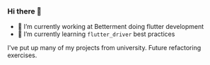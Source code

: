 ### Hi there 👋

- 🔭 I’m currently working at Betterment doing flutter development
- 🌱 I’m currently learning `flutter_driver` best practices

I've put up many of my projects from university. Future refactoring exercises.

<!--
**CelticMajora/CelticMajora** is a ✨ _special_ ✨ repository because its `README.md` (this file) appears on your GitHub profile.

Here are some ideas to get you started:

- 🔭 I’m currently working on ...
- 🌱 I’m currently learning ...
- 👯 I’m looking to collaborate on ...
- 🤔 I’m looking for help with ...
- 💬 Ask me about ...
- 📫 How to reach me: ...
- 😄 Pronouns: ...
- ⚡ Fun fact: ...
-->

